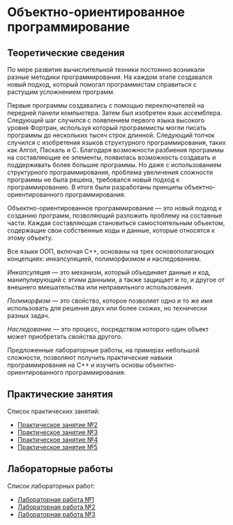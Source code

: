 # Объектно-ориентированное программирование

## Теоретические сведения

По мере развития вычислительной техники постоянно возникали разные методики программирования. На каждом этапе создавался новый подход, который помогал программистам справиться с растущим усложнением программ.

Первые программы создавались с помощью переключателей на передней панели компьютера. Затем был изобретен язык ассемблера. Следующий шаг случился с появлением первого языка высокого уровня Фортран, используя который программисты могли писать программы до нескольких тысяч строк длинной. Следующий толчок случился с изобретения языков структурного программирования, таких как Алгол, Паскаль и С. Благодаря возможности разбиения программы на составляющие ее элементы, появилась возможность создавать и поддерживать более большие программы. Но даже с использованием структурного программирования, проблема увеличения сложности программы не была решена, требовался новый подход к программированию. В итоге были разработаны принципы объектно-ориентированного программирования. 

Объектно-ориентированное программирование — это новый подход к созданию программ, позволяющий разложить проблему на составные части. Каждая составляющая становиться самостоятельным объектом, содержащие свои собственные коды и данные, которые относятся к этому объекту.

Все языки ООП, включая С++, основаны на трех основополагающих концепциях: инкапсуляцией, полиморфизмом и наследованием.

*Инкапсуляция* — это механизм, который объединяет данные и код, манипулирующий с этими данными, а также защищает и то, и другое от внешнего вмешательства или неправильного использования.

*Полиморфизм* — это свойство, которое позволяет одно и то же имя использовать для решения двух или более схожих, но технически разных задач.

*Наследование* — это процесс, посредством которого один объект может приобретать свойства другого. 

Предложенные лабораторные работы, на примерах небольшой сложности, позволяют получить практические навыки программирования на С++ и изучить основы объектно-ориентированного программирования.

## Практические занятия

Список практических занятий:

- [Практическое занятие №2](https://github.com/Vladislav-Lyuminarskiy/OOP-course/blob/master/practice/lesson2)
- [Практическое занятие №3](https://github.com/Vladislav-Lyuminarskiy/OOP-course/blob/master/practice/lesson3)
- [Практическое занятие №4](https://github.com/Vladislav-Lyuminarskiy/OOP-course/blob/master/practice/lesson4/README.md)
- [Практическое занятие №5](https://github.com/Vladislav-Lyuminarskiy/OOP-course/blob/master/practice/lesson5/README.md)


## Лабораторные работы

Список лабораторных работ:

- [Лабораторная работа №1](https://github.com/Vladislav-Lyuminarskiy/OOP-course/blob/master/labs/lab1.md)
- [Лабораторная работа №2](https://github.com/Vladislav-Lyuminarskiy/OOP-course/blob/master/labs/lab2.md)
- [Лабораторная работа №3](https://github.com/Vladislav-Lyuminarskiy/OOP-course/blob/master/labs/lab3.md)